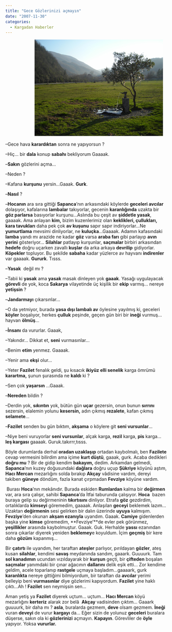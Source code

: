 ```yaml
---
title: "Gece Gözlerinizi açmayın"
date: "2007-11-30"
categories: 
  - Kargadan Haberler
---
```


                       [![dscn0712.JPG](../uploads/2007/12/dscn0712.JPG)](../uploads/2007/12/dscn0712.jpg "dscn0712.JPG")

–Gece hava **karardıktan** sonra ne yapıyorsun ?

–Hiç… bir **dala** konup **sabahı** bekliyorum Gaaaak.

–**Sakın** gözlerini açma…

–Neden ?

–Kafana **kurşunu** yersin…Gaaak. **Gurk**.

–**Nasıl** ?

–**Hocanın** ara sıra gittiği **Sapanca**’nın arkasındaki köylerde **geceleri avcılar** dolaşıyor, kafalarına **lambalar** takıyorlar, gecenin **karanlığında** uzakta bir **göz parlarsa** basıyorlar kurşunu…Aslında bu çeşit av **şiddetle yasak**, gaaaak. Ama anlayan **kim,** bizim kuzenlerimiz olan **keklikleri, çullukları, kara tavukları** daha pek çok **av kuşunu** sapır sapır indiriyorlar…Ne **yumurtlama** mevsimi dinliyorlar, ne **kuluçka**…Gaaaak. Adamın kafasındaki **lamba** yandı mı arazide ne kadar **göz** varsa **araba farı** gibi parlayıp **avın yerini** gösteriyor… **Silahlar** patlayıp kurşunlar, **saçmalar** birbiri arkasından **hedefe** doğru uçarken zavallı **kuşlar** da arka arkaya **devrilip** gidiyorlar. **Köpekler** topluyor. Bu şekilde **sabaha** kadar yüzlerce av hayvanı **indirenler** var gaaaak. **Gururk**. Tısss.

–**Yasak**  değil mı ?

–Tabii ki **yasak** ama **yasak** masak dinleyen yok **gaaak**. Yasağı uygulayacak **görevli** de yok, koca **Sakarya** vilayetinde üç kişilik bir **ekip** varmış… nereye **yetişsin** ?

–**Jandarmayı** çıkarsınlar…

–O da yetmiyor, burada **yasa dışı lambalı av** öylesine yayılmış ki, geceleri **köyler** boşalıyor, herkes **çulluk** peşinde, geçen gün biri bir **ineği** vurmuş… hayvan **ölmüş**…

–**İnsanı** da vururlar. Gaaak,

–Yakındır… Dikkat et, **seni** vurmasınlar…

–Benim **etim** yenmez. Gaaaak.

–Yenir ama **ekşi** olur…

–Yeter **Fazilet** fenalık geldi, şu kısacık **ikiyüz elli senelik** karga ömrümü **karartma,** şunun şurasında ne **kaldı** ki ?

–Sen çok **yaşarsın** …Gaaak.

–**Nereden** bildin ?

–Derdin yok, **sıkıntın** yok, bütün gün **uçar** gezersin, onun bunun **sırrını** sezersin, elalemin yolunu **kesersin,** adın çıkmış **rezalete**, kafan çıkmış **selamete**…

–**Fazilet** senden bu gün bıktım, **akşama** o köylere git **seni vursunlar**…

–Niye beni vuruyorlar **seni vursunlar**, alçak karga, **rezil** karga, **pis** karga…**leş kargası** gaaaak. Guruk.takırrr,tısss.

Böyle durumlarda derhal **oradan uzaklaşıp** ortadan kaybolmalı, ben **Fazilete** cevap vermesini bilirdim ama içime **kurt düştü**, gaaak, gurk. Acaba dedikleri **doğru mu** ? Bir de gidip kendim **bakayım,** dedim. Arkamdan gelmedi, **Sapanca**’nın kuzey doğusundaki **dağlara** doğru uçup **Şükriye** köyünü aştım, **Hacı Mercan** mezarlığını solda bırakıp **Akçay** vâdisine vardım, dereyi takiben **güneye** döndüm, fazla kanat çırpmadan **Fevziye** köyüne vardım.

 Burası **Hoca**’nın mekânıdır. Burada eskiden **Rumlardan** kalma bir **değirmen** var, ara sıra çalışır, sahibi **Sapanca**’da İtfai taburunda çalışıyor. **Hoca**  bazen buraya gelip su değirmeninin **tıkırtısını** dinliyor. Etrafa **göz** gezdirdim, ortalıklarda **kimseyi** göremedim, gaaaak. Anlaşılan **geceyi** beklemek lazım… Uzaktan **değirmenin** sesi gelirken bir dalın üzerinde **uyuya** kalmışım. **Fevziye**’den okunan **akşam ezanıyla** uyandım. Gaaak. **Camiye** gidenlerden başka yine **kimse** göremedim, **Fevziye’**de evler pek görünmez, **yeşillikler** arasında kaybolmuştur. Gaaak. Guk. Herhalde **yassı** ezanından sonra çıkarlar diyerek yeniden **beklemey**e koyuldum. İçim **geçmiş** bir kere daha **gözüm** kapanmış…

Bir **çatırtı** ile uyandım, her taraftan **ateşler** parlıyor, pırıldayan **gözler**, ateş kusan **silahlar**, kendimi **savaş** meydanında sandım, gaaark. Guuuurk. Tam **sol kanadımın** ucundan vızıldayarak bir **kurşun** geçti, bir **çifteden** boşalan **saçmalar** yanımdaki bir çınar ağacının **dallarını** delik eşik etti… Zor kendime geldim, acele toparlanıp **rastgele** uçmaya başladım…gaaaark, gurk **karanlıkta** nereye gittiğimi bilmiyordum, bir taraftan da **avcılar** yerimi belleyip beni **vurmasınlar** diye gözlerimi kapıyordum. **Fazilet** yine haklı çıktı…Ah ! **Fazilet** sen neymişsin sen...

Aman yetiş ya **Fazilet** diyerek uçtum… uçtum… **Hacı Mercan** köyü mezarlığını **kerteriz** alarak zor belâ  **Akçay** vadisinden çıktım… Gaaark guuuurk, bir daha mı ? **asla**, buralarda gezmem, **deve** olsam gezmem. **İneği** vuran **deveyi** de vurur **kargayı** da… Eğer sizin de yolunuz **geceleri** buralara düşerse, sakın ola ki **gözlerinizi** açmayın. **Kapayın**. Görevliler de **öyle** yapıyor. Yoksa **vururlar.**
